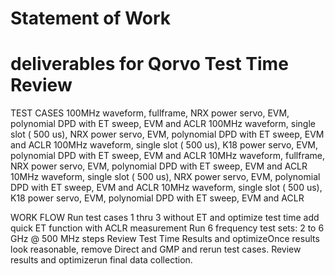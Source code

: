 #  Statement of Work
#  deliverables for Qorvo Test Time Review

TEST CASES
100MHz waveform, fullframe, NRX power servo, EVM, polynomial DPD with ET sweep, EVM and ACLR
100MHz waveform, single slot ( 500 us), NRX power servo, EVM, polynomial DPD with ET sweep, EVM and ACLR 
100MHz waveform, single slot ( 500 us), K18 power servo, EVM, polynomial DPD with ET sweep, EVM and ACLR 
10MHz waveform, fullframe, NRX power servo, EVM, polynomial DPD with ET sweep, EVM and ACLR
10MHz waveform, single slot ( 500 us), NRX power servo, EVM, polynomial DPD with ET sweep, EVM and ACLR 
10MHz waveform, single slot ( 500 us), K18 power servo, EVM, polynomial DPD with ET sweep, EVM and ACLR 

WORK FLOW
Run test cases 1 thru 3 without ET and optimize test time
add quick ET function with ACLR measurement
Run 6 frequency test sets: 2 to 6 GHz @ 500 MHz steps
Review Test Time Results and optimizeOnce results look reasonable, remove Direct and GMP and rerun test cases.
Review results and optimizerun final data collection.
